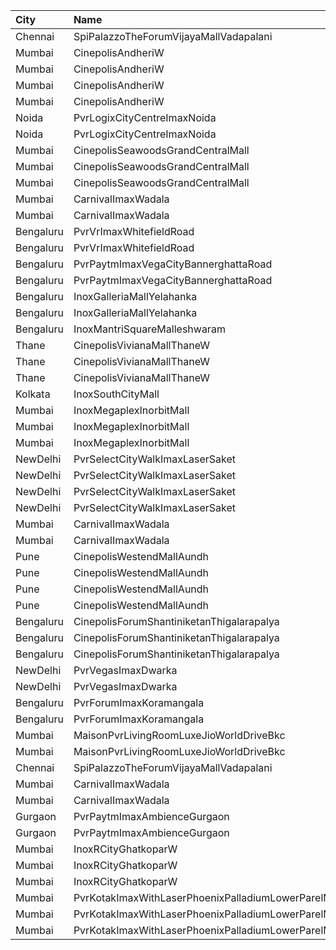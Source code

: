 | City      | Name                                                  |  Time | Type            | Price | Capacity | Booked |
| :-------- | :---------------------------------------------------- | ----: | :-------------- | ----: | -------: | -----: |
| Chennai   | SpiPalazzoTheForumVijayaMallVadapalani                | 11:20 | Imax            |  300₹ |      221 |     45 |
| Mumbai    | CinepolisAndheriW                                     | 12:00 | Premium         |  100₹ |       33 |      3 |
| Mumbai    | CinepolisAndheriW                                     | 12:00 | Vip             |  200₹ |       10 |      2 |
| Mumbai    | CinepolisAndheriW                                     | 12:00 | Executive       |  100₹ |       62 |      0 |
| Mumbai    | CinepolisAndheriW                                     | 12:00 | Normal          |   80₹ |       20 |      0 |
| Noida     | PvrLogixCityCentreImaxNoida                           | 12:00 | 3DPrime         |  440₹ |      157 |      5 |
| Noida     | PvrLogixCityCentreImaxNoida                           | 12:00 | 3DRecliner      |  840₹ |       10 |      0 |
| Mumbai    | CinepolisSeawoodsGrandCentralMall                     | 12:30 | Normal          |  200₹ |       27 |      0 |
| Mumbai    | CinepolisSeawoodsGrandCentralMall                     | 12:30 | Executive       |  220₹ |       51 |      9 |
| Mumbai    | CinepolisSeawoodsGrandCentralMall                     | 12:30 | Premium         |  240₹ |       36 |     23 |
| Mumbai    | CarnivalImaxWadala                                    | 12:30 | PlatinumOffline |  200₹ |      212 |    119 |
| Mumbai    | CarnivalImaxWadala                                    | 12:30 | PremiumOffline  |  300₹ |       95 |     62 |
| Bengaluru | PvrVrImaxWhitefieldRoad                               | 14:25 | Classic         |  290₹ |       92 |     23 |
| Bengaluru | PvrVrImaxWhitefieldRoad                               | 14:25 | Prime           |  320₹ |       42 |     19 |
| Bengaluru | PvrPaytmImaxVegaCityBannerghattaRoad                  | 14:25 | Classic         |  290₹ |      125 |     22 |
| Bengaluru | PvrPaytmImaxVegaCityBannerghattaRoad                  | 14:25 | Prime           |  320₹ |       31 |     16 |
| Bengaluru | InoxGalleriaMallYelahanka                             | 14:30 | Club            |  370₹ |       18 |      0 |
| Bengaluru | InoxGalleriaMallYelahanka                             | 14:30 | Executive       |  350₹ |       94 |      0 |
| Bengaluru | InoxMantriSquareMalleshwaram                          | 14:35 | Club            |  350₹ |       50 |      0 |
| Thane     | CinepolisVivianaMallThaneW                            | 15:05 | Normal          |  220₹ |       39 |     20 |
| Thane     | CinepolisVivianaMallThaneW                            | 15:05 | Executive       |  220₹ |      224 |    127 |
| Thane     | CinepolisVivianaMallThaneW                            | 15:05 | Premium         |  250₹ |       57 |     38 |
| Kolkata   | InoxSouthCityMall                                     | 15:05 | Silver          |  480₹ |       84 |      0 |
| Mumbai    | InoxMegaplexInorbitMall                               | 15:15 | Executive       |  300₹ |       27 |      0 |
| Mumbai    | InoxMegaplexInorbitMall                               | 15:15 | Premiere        |  300₹ |       55 |      0 |
| Mumbai    | InoxMegaplexInorbitMall                               | 15:15 | Silver          |  300₹ |       20 |      0 |
| NewDelhi  | PvrSelectCityWalkImaxLaserSaket                       | 15:15 | 3DLoungerNormal |  380₹ |        5 |      0 |
| NewDelhi  | PvrSelectCityWalkImaxLaserSaket                       | 15:15 | 3DClassic       |  330₹ |       65 |      0 |
| NewDelhi  | PvrSelectCityWalkImaxLaserSaket                       | 15:15 | 3DPrime         |  380₹ |       70 |     13 |
| NewDelhi  | PvrSelectCityWalkImaxLaserSaket                       | 15:15 | 3DRecliner      |  950₹ |        9 |      0 |
| Mumbai    | CarnivalImaxWadala                                    | 15:30 | PlatinumOffline |  200₹ |      212 |    120 |
| Mumbai    | CarnivalImaxWadala                                    | 15:30 | PremiumOffline  |  300₹ |       95 |     60 |
| Pune      | CinepolisWestendMallAundh                             | 15:35 | Normal          |  200₹ |       20 |      0 |
| Pune      | CinepolisWestendMallAundh                             | 15:35 | Executive       |  250₹ |       86 |     45 |
| Pune      | CinepolisWestendMallAundh                             | 15:35 | Premium         |  300₹ |       25 |     20 |
| Pune      | CinepolisWestendMallAundh                             | 15:35 | Vip             |  400₹ |        7 |      5 |
| Bengaluru | CinepolisForumShantiniketanThigalarapalya             | 15:50 | Premium         |  290₹ |       38 |     27 |
| Bengaluru | CinepolisForumShantiniketanThigalarapalya             | 15:50 | Executive       |  270₹ |       63 |     31 |
| Bengaluru | CinepolisForumShantiniketanThigalarapalya             | 15:50 | Normal          |  250₹ |       20 |      3 |
| NewDelhi  | PvrVegasImaxDwarka                                    | 18:10 | 3DPrime         |  540₹ |       63 |      3 |
| NewDelhi  | PvrVegasImaxDwarka                                    | 18:10 | 3DClassic       |  480₹ |      114 |      5 |
| Bengaluru | PvrForumImaxKoramangala                               | 18:20 | Classic         |  320₹ |      105 |     36 |
| Bengaluru | PvrForumImaxKoramangala                               | 18:20 | Prime           |  360₹ |       59 |     48 |
| Mumbai    | MaisonPvrLivingRoomLuxeJioWorldDriveBkc               | 18:30 | Luxe            |  700₹ |       32 |     19 |
| Mumbai    | MaisonPvrLivingRoomLuxeJioWorldDriveBkc               | 18:30 | LuxeSuperior    |  700₹ |       12 |     12 |
| Chennai   | SpiPalazzoTheForumVijayaMallVadapalani                | 18:30 | Imax            |  300₹ |      221 |     51 |
| Mumbai    | CarnivalImaxWadala                                    | 18:30 | PlatinumOffline |  200₹ |      212 |    123 |
| Mumbai    | CarnivalImaxWadala                                    | 18:30 | PremiumOffline  |  300₹ |       95 |     66 |
| Gurgaon   | PvrPaytmImaxAmbienceGurgaon                           | 18:35 | 3DClassicImax   |  400₹ |       86 |      8 |
| Gurgaon   | PvrPaytmImaxAmbienceGurgaon                           | 18:35 | 3DPrimeImax     |  500₹ |       58 |     12 |
| Mumbai    | InoxRCityGhatkoparW                                   | 18:45 | Club            |  310₹ |       81 |      0 |
| Mumbai    | InoxRCityGhatkoparW                                   | 18:45 | Executive       |  290₹ |        4 |      0 |
| Mumbai    | InoxRCityGhatkoparW                                   | 18:45 | Royal           |  330₹ |       41 |      0 |
| Mumbai    | PvrKotakImaxWithLaserPhoenixPalladiumLowerParelMumbai | 18:45 | 3DClassic       |  440₹ |       29 |      0 |
| Mumbai    | PvrKotakImaxWithLaserPhoenixPalladiumLowerParelMumbai | 18:45 | 3DPrime         |  520₹ |      164 |      5 |
| Mumbai    | PvrKotakImaxWithLaserPhoenixPalladiumLowerParelMumbai | 18:45 | 3DRecliner      |  570₹ |        8 |      1 |